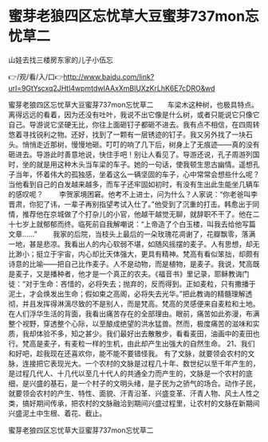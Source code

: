 # 蜜芽老狼四区忘忧草大豆蜜芽737mon忘忧草二
山娃去找三楼房东家的儿子小伍忘

👉/观/看/入/口👉http://www.baidu.com/link?url=9GtYscxq2JHtl4wpmtdwIAAxXmBlUXzKrLhK6E7cDRO&wd

蜜芽老狼四区忘忧草大豆蜜芽737mon忘忧草二　　车梁木这种树，也极具特点。离得远远的看着，因为还没有吐叶，我说不出它像是什么树，或者只能说它只像它自己。导游说它坚硬无比，你往上面砸钉子都砸不进去。我有点不相信，在四周转悠着寻找锐利之物。还好，找到了一颗有一层锈迹的钉子。我又另外找了一块石头。悄悄走近那树，慢慢地砸。叮叮的响了几下后，树身上了无痕迹――真的没有砸进去。导游此时善意地说，快住手吧！别让人看见了。导游还说，孔子周游列国时，坐的就是用这种木头当车梁的车子。她的一句话，使我顿生思古幽情。遥想孔子当年，怀着伟大的孤独感，坐着这么一辆坚固的车子，心中常常会想些什么呢？当他看到自己的白发越来越多，而车子还牢固如初时，有没有生出此生能坐几辆车的感叹呢？
　　李贺家境困窘。他考不上进士，问为什么？人家说：“你老爸叫李晋肃，你犯了讳，一辈子再别指望考试入仕了。”他受到了沉重的打击。韩愈出于同情，推荐他在京城做了个打杂儿的小官，他越干越觉无聊，就辞职不干了。他在二十七岁上就郁郁而终。临死前自我解嘲说：“上帝造了个白玉楼，叫我去给他写篇文章……”
　　我家的后院，当枝头上最后的一朵玫瑰花凋谢了，花瓣飘零，落满一地，甚是悲凉。我看出人的内心软弱不堪，如随风摇摆的麦子。人有思想，却无比渺小；挺立于宇宙，内心却比天体强大，更具有精神。梵高有看似笨拙，却颇有诗意的比喻——把自己比作麦子。人不是动物，而是植物，是麦子。我说，梵高既是麦子，又是播种者，他才是一个真正的农夫。《福音书》里记录，耶稣教诲门徒：“对于生命：吝惜的，必将失去；抛弃的，反而得到。正如麦粒，只有撒播于泥土，才会焕发出生命；假如束之高阁，必将失去光华。”把此教诲的精髓理解透彻，并且发挥得淋漓尽致的不是别人，而是梵高。梵高的灵感便来自麦粒和土地。在人们浮华生活的背面，我看出痛苦存在的全部理由。眼前，痛苦如此弥漫，布满整个视野，穿透整个心际，以至酿成绝望的洪水猛兽。然而，极度痛苦的滋味和实质，我却体验不多，知之甚少。我们最好出去散散步，看看麦田，油画中的麦田也行。梵高是麦子，有麦粒一样的生机，由此却产生出强大的自然生命。
	21、我们和好吧，趁我现在还喜欢你，能不能不要错怪我。
有了文脉，就要领会农村的文脉，连接把它表现光大。一个农村的文脉是过程几十年、数世纪以至千年产生的，是过程几代人、十几代以至几十代人的共通全力而产生的，文脉是一个农村的底细，是兴盛的基石，是一个村子的文明头绪，是子民为之骄气的场合。动作子民，就要领会农村的产生、特性、面貌、汗青沿革、兴盛变革、汗青人物、风土人性之类，搞好期间传承，把农村的文脉融洽到期间兴盛过程里，让农村的文脉在新期间兴盛泥土中生根、着花、截止。

蜜芽老狼四区忘忧草大豆蜜芽737mon忘忧草二
